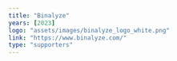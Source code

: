 ```yaml
---
title: "Binalyze"
years: [2023]
logo: "assets/images/binalyze_logo_white.png"
link: "https://www.binalyze.com/"
type: "supporters"
---
```

